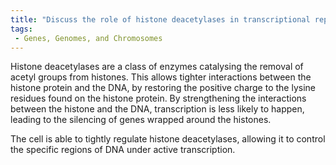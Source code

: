 ```yaml
---
title: "Discuss the role of histone deacetylases in transcriptional repression."
tags:
 - Genes, Genomes, and Chromosomes
---
```

Histone deacetylases are a class of enzymes catalysing the removal of acetyl groups from histones. This allows tighter interactions between the histone protein and the DNA, by restoring the positive charge to the lysine residues found on the histone protein. 
By strengthening the interactions between the histone and the DNA, transcription is less likely to happen, leading to the silencing of genes wrapped around the histones. 

The cell is able to tightly regulate histone deacetylases, allowing it to control the specific regions of DNA under active transcription. 
